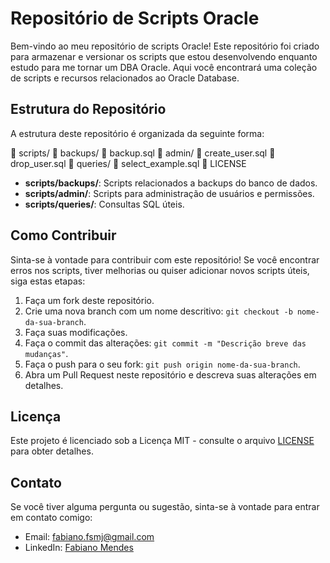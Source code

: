 # Repositório de Scripts Oracle

Bem-vindo ao meu repositório de scripts Oracle! Este repositório foi criado para armazenar e versionar os scripts que estou desenvolvendo enquanto estudo para me tornar um DBA Oracle. Aqui você encontrará uma coleção de scripts e recursos relacionados ao Oracle Database.

## Estrutura do Repositório

A estrutura deste repositório é organizada da seguinte forma:

📁 scripts/
📁 backups/
📄 backup.sql
📁 admin/
📄 create_user.sql
📄 drop_user.sql
📁 queries/
📄 select_example.sql
📄 LICENSE


- **scripts/backups/**: Scripts relacionados a backups do banco de dados.
- **scripts/admin/**: Scripts para administração de usuários e permissões.
- **scripts/queries/**: Consultas SQL úteis.

## Como Contribuir

Sinta-se à vontade para contribuir com este repositório! Se você encontrar erros nos scripts, tiver melhorias ou quiser adicionar novos scripts úteis, siga estas etapas:

1. Faça um fork deste repositório.
2. Crie uma nova branch com um nome descritivo: `git checkout -b nome-da-sua-branch`.
3. Faça suas modificações.
4. Faça o commit das alterações: `git commit -m "Descrição breve das mudanças"`.
5. Faça o push para o seu fork: `git push origin nome-da-sua-branch`.
6. Abra um Pull Request neste repositório e descreva suas alterações em detalhes.

## Licença

Este projeto é licenciado sob a Licença MIT - consulte o arquivo [LICENSE](LICENSE) para obter detalhes.

## Contato

Se você tiver alguma pergunta ou sugestão, sinta-se à vontade para entrar em contato comigo:

- Email: fabiano.fsmj@gmail.com
- LinkedIn: [Fabiano Mendes](https://www.linkedin.com/in/fabianofsmj/)
